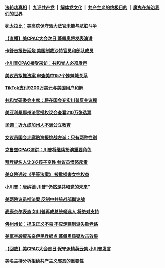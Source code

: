 

####  [法轮功真相](../../../../basic/blob/master/README.md?t=02280001) &nbsp;|&nbsp; [九评共产党](../../../../9ping.md/blob/master/README.md?t=02280001) &nbsp;|&nbsp; [解体党文化](../../../../jtdwh.md/blob/master/README.md?t=02280001)  &nbsp;|&nbsp; [共产主义的终极目的](../../../../gczydzjmd.md/blob/master/README.md?t=02280001) &nbsp;|&nbsp; [魔鬼在统治我们的世界](../../../../mgztzwmdsj.md/blob/master/README.md?t=02280001) 

#### [犹太拉比：美高院保守派大法官未能与肮脏斗争](../pages/soh6/478973.md?t=02280001) 
#### [【直播】美CPAC大会次日 蓬佩奥将发表演讲](../pages/soh6/478952.md?t=02280001) 
#### [卡舒吉报告延烧 美国制裁沙特官员和部队成员](../pages/soh6/478787.md?t=02280001) 
#### [小川普CPAC接受采访：共和党人必须发声](../pages/soh6/478784.md?t=02280001) 
#### [美议员拟推法案 审查美中157个姊妹城关系](../pages/soh6/478763.md?t=02280001) 
#### [TikTok支付9200万美元与美国用户和解](../pages/soh6/478757.md?t=02280001) 
#### [共和党研委会主席：将在国会充实川普反共议程](../pages/soh6/478712.md?t=02280001) 
#### [美亚利桑那州法官授权议会查看210万张选票](../pages/soh6/478739.md?t=02280001) 
#### [民调：近九成加州人不满公立教育](../pages/soh6/478706.md?t=02280001) 
#### [女议员国会走廊贴海报挑战左派：只有两种性别](../pages/soh6/478691.md?t=02280001) 
#### [克鲁兹CPAC演讲：川普将继续扮演重要角色](../pages/soh6/478676.md?t=02280001) 
#### [拜登提名人让3岁孩子变性 参议员愤怒斥责](../pages/soh6/478673.md?t=02280001) 
#### [美众院通过《平等法案》 被批损害女性权益](../pages/soh6/478652.md?t=02280001) 
#### [小川普：唐纳德·川普“仍然是共和党的未来”](../pages/soh6/478661.md?t=02280001) 
#### [ 美两院议员推法案  反制中共统战部舆论战  ](../pages/soh6/478541.md?t=02280001) 
#### [麦康奈尔表态 如川普再成总统候选人 将绝对支持](../pages/soh6/478634.md?t=02280001) 
#### [佛州州长：捍卫正义不易 不应走建制派失败老路 ](../pages/soh6/478643.md?t=02280001) 
#### [美军空袭叙东亲伊民兵据点 蓬佩奥质疑攻击效果](../pages/soh6/478604.md?t=02280001) 
#### [【回放】美CPAC大会首日 保守派精英云集 小川普发言](../pages/soh6/478613.md?t=02280001) 
#### [美名主持分析拒绝共产主义邪恶的重要性](../pages/soh6/478598.md?t=02280001) 
